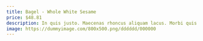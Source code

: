 ```yaml
---
title: Bagel - Whole White Sesame
price: $48.81
description: In quis justo. Maecenas rhoncus aliquam lacus. Morbi quis tortor id nulla ultrices aliquet.
image: https://dummyimage.com/800x500.png/dddddd/000000
---
```

